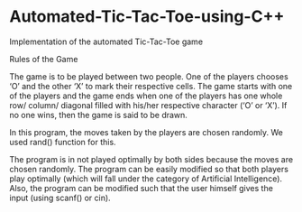 # Automated-Tic-Tac-Toe-using-C++

Implementation of the  automated Tic-Tac-Toe game


Rules of the Game

The game is to be played between two people.
One of the players chooses ‘O’ and the other ‘X’ to mark their respective cells.
The game starts with one of the players and the game ends when one of the players has one whole row/ column/ diagonal filled with his/her respective character (‘O’ or ‘X’).
If no one wins, then the game is said to be drawn.


In this program, the moves taken by the players are chosen randomly. We used rand() function for this.

The program is in not played optimally by both sides because the moves are chosen randomly. The program can be easily modified so that both players play optimally (which will fall under the category of Artificial Intelligence). Also, the program can be modified such that the user himself gives the input (using scanf() or cin).
